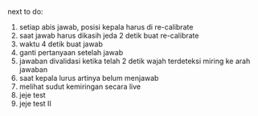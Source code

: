 next to do:
1. setiap abis jawab, posisi kepala harus di re-calibrate
2. saat jawab harus dikasih jeda 2 detik buat re-calibrate
3. waktu 4 detik buat jawab
4. ganti pertanyaan setelah jawab
5. jawaban divalidasi ketika telah 2 detik wajah terdeteksi miring ke arah jawaban
6. saat kepala lurus artinya belum menjawab
7. melihat sudut kemiringan secara live
8. jeje test
9. jeje test II
